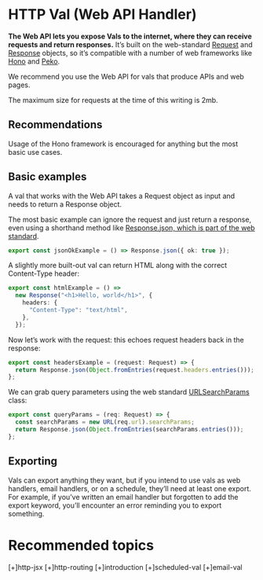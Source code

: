 # HTTP Val (Web API Handler)

**The Web API lets you expose Vals to the internet, where they can receive requests and return responses.** It’s built on the web-standard [Request](https://developer.mozilla.org/en-US/docs/Web/API/Request) and [Response](https://developer.mozilla.org/en-US/docs/Web/API/Response) objects, so it’s compatible with a number of web frameworks like [Hono](https://hono.dev/) and [Peko](https://github.com/sejori/peko).

We recommend you use the Web API for vals that produce APIs and web pages.

The maximum size for requests at the time of this writing is 2mb.

## Recommendations

Usage of the Hono framework is encouraged for anything but the most basic use cases.
## Basic examples

A val that works with the Web API takes a Request object as input and needs to return a Response object.

The most basic example can ignore the request and just return a response, even using a shorthand method like [Response.json, which is part of the web standard](https://developer.mozilla.org/en-US/docs/Web/API/Response/json_static).

```ts
export const jsonOkExample = () => Response.json({ ok: true });
```

A slightly more built-out val can return HTML along with the correct Content-Type header:

```ts
export const htmlExample = () =>
  new Response("<h1>Hello, world</h1>", {
    headers: {
      "Content-Type": "text/html",
    },
  });
```

Now let’s work with the request: this echoes request headers back in the response:

```ts
export const headersExample = (request: Request) => {
  return Response.json(Object.fromEntries(request.headers.entries()));
};
```

We can grab query parameters using the web standard [URLSearchParams](https://developer.mozilla.org/en-US/docs/Web/API/URL/searchParams) class:

```ts
export const queryParams = (req: Request) => {
  const searchParams = new URL(req.url).searchParams;
  return Response.json(Object.fromEntries(searchParams.entries()));
};
```

## Exporting

Vals can export anything they want, but if you intend to use vals as web handlers, email handlers, or on a schedule, they’ll need at least one export. For example, if you’ve written an email handler but forgotten to add the export keyword, you’ll encounter an error reminding you to export something.

# Recommended topics

[+]http-jsx
[+]http-routing
[+]introduction
[+]scheduled-val
[+]email-val